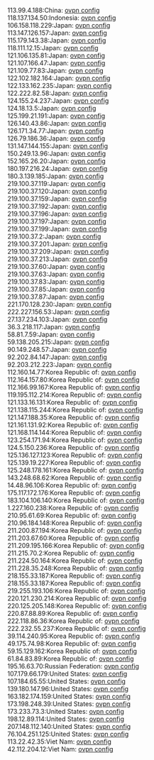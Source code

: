 113.99.4.188:China: [ovpn config](vpn/113_99_4_188.ovpn)  
118.137.134.50:Indonesia: [ovpn config](vpn/118_137_134_50.ovpn)  
106.158.118.229:Japan: [ovpn config](vpn/106_158_118_229.ovpn)  
113.147.126.157:Japan: [ovpn config](vpn/113_147_126_157.ovpn)  
115.179.143.38:Japan: [ovpn config](vpn/115_179_143_38.ovpn)  
118.111.12.15:Japan: [ovpn config](vpn/118_111_12_15.ovpn)  
121.106.135.81:Japan: [ovpn config](vpn/121_106_135_81.ovpn)  
121.107.166.47:Japan: [ovpn config](vpn/121_107_166_47.ovpn)  
121.109.77.83:Japan: [ovpn config](vpn/121_109_77_83.ovpn)  
122.102.182.164:Japan: [ovpn config](vpn/122_102_182_164.ovpn)  
122.133.162.235:Japan: [ovpn config](vpn/122_133_162_235.ovpn)  
122.222.82.58:Japan: [ovpn config](vpn/122_222_82_58.ovpn)  
124.155.24.237:Japan: [ovpn config](vpn/124_155_24_237.ovpn)  
124.18.13.5:Japan: [ovpn config](vpn/124_18_13_5.ovpn)  
125.199.21.191:Japan: [ovpn config](vpn/125_199_21_191.ovpn)  
126.140.43.86:Japan: [ovpn config](vpn/126_140_43_86.ovpn)  
126.171.34.77:Japan: [ovpn config](vpn/126_171_34_77.ovpn)  
126.79.186.36:Japan: [ovpn config](vpn/126_79_186_36.ovpn)  
131.147.144.155:Japan: [ovpn config](vpn/131_147_144_155.ovpn)  
150.249.13.96:Japan: [ovpn config](vpn/150_249_13_96.ovpn)  
152.165.26.20:Japan: [ovpn config](vpn/152_165_26_20.ovpn)  
180.197.216.24:Japan: [ovpn config](vpn/180_197_216_24.ovpn)  
180.3.139.185:Japan: [ovpn config](vpn/180_3_139_185.ovpn)  
219.100.37.119:Japan: [ovpn config](vpn/219_100_37_119.ovpn)  
219.100.37.120:Japan: [ovpn config](vpn/219_100_37_120.ovpn)  
219.100.37.159:Japan: [ovpn config](vpn/219_100_37_159.ovpn)  
219.100.37.192:Japan: [ovpn config](vpn/219_100_37_192.ovpn)  
219.100.37.196:Japan: [ovpn config](vpn/219_100_37_196.ovpn)  
219.100.37.197:Japan: [ovpn config](vpn/219_100_37_197.ovpn)  
219.100.37.199:Japan: [ovpn config](vpn/219_100_37_199.ovpn)  
219.100.37.2:Japan: [ovpn config](vpn/219_100_37_2.ovpn)  
219.100.37.201:Japan: [ovpn config](vpn/219_100_37_201.ovpn)  
219.100.37.209:Japan: [ovpn config](vpn/219_100_37_209.ovpn)  
219.100.37.213:Japan: [ovpn config](vpn/219_100_37_213.ovpn)  
219.100.37.60:Japan: [ovpn config](vpn/219_100_37_60.ovpn)  
219.100.37.63:Japan: [ovpn config](vpn/219_100_37_63.ovpn)  
219.100.37.83:Japan: [ovpn config](vpn/219_100_37_83.ovpn)  
219.100.37.85:Japan: [ovpn config](vpn/219_100_37_85.ovpn)  
219.100.37.87:Japan: [ovpn config](vpn/219_100_37_87.ovpn)  
221.170.128.230:Japan: [ovpn config](vpn/221_170_128_230.ovpn)  
222.227.156.53:Japan: [ovpn config](vpn/222_227_156_53.ovpn)  
27.137.234.103:Japan: [ovpn config](vpn/27_137_234_103.ovpn)  
36.3.218.117:Japan: [ovpn config](vpn/36_3_218_117.ovpn)  
58.81.7.59:Japan: [ovpn config](vpn/58_81_7_59.ovpn)  
59.138.205.215:Japan: [ovpn config](vpn/59_138_205_215.ovpn)  
90.149.248.57:Japan: [ovpn config](vpn/90_149_248_57.ovpn)  
92.202.84.147:Japan: [ovpn config](vpn/92_202_84_147.ovpn)  
92.203.212.223:Japan: [ovpn config](vpn/92_203_212_223.ovpn)  
112.160.14.77:Korea Republic of: [ovpn config](vpn/112_160_14_77.ovpn)  
112.164.157.80:Korea Republic of: [ovpn config](vpn/112_164_157_80.ovpn)  
112.166.99.167:Korea Republic of: [ovpn config](vpn/112_166_99_167.ovpn)  
119.195.112.214:Korea Republic of: [ovpn config](vpn/119_195_112_214.ovpn)  
121.133.16.131:Korea Republic of: [ovpn config](vpn/121_133_16_131.ovpn)  
121.138.115.244:Korea Republic of: [ovpn config](vpn/121_138_115_244.ovpn)  
121.147.188.35:Korea Republic of: [ovpn config](vpn/121_147_188_35.ovpn)  
121.161.131.92:Korea Republic of: [ovpn config](vpn/121_161_131_92.ovpn)  
121.168.114.144:Korea Republic of: [ovpn config](vpn/121_168_114_144.ovpn)  
123.254.171.94:Korea Republic of: [ovpn config](vpn/123_254_171_94.ovpn)  
124.5.150.236:Korea Republic of: [ovpn config](vpn/124_5_150_236.ovpn)  
125.136.127.123:Korea Republic of: [ovpn config](vpn/125_136_127_123.ovpn)  
125.139.19.227:Korea Republic of: [ovpn config](vpn/125_139_19_227.ovpn)  
125.248.178.161:Korea Republic of: [ovpn config](vpn/125_248_178_161.ovpn)  
143.248.68.62:Korea Republic of: [ovpn config](vpn/143_248_68_62.ovpn)  
14.48.96.106:Korea Republic of: [ovpn config](vpn/14_48_96_106.ovpn)  
175.117.172.176:Korea Republic of: [ovpn config](vpn/175_117_172_176.ovpn)  
183.104.106.140:Korea Republic of: [ovpn config](vpn/183_104_106_140.ovpn)  
1.227.160.238:Korea Republic of: [ovpn config](vpn/1_227_160_238.ovpn)  
210.95.61.69:Korea Republic of: [ovpn config](vpn/210_95_61_69.ovpn)  
210.96.184.148:Korea Republic of: [ovpn config](vpn/210_96_184_148.ovpn)  
211.200.87.194:Korea Republic of: [ovpn config](vpn/211_200_87_194.ovpn)  
211.203.67.60:Korea Republic of: [ovpn config](vpn/211_203_67_60.ovpn)  
211.209.195.166:Korea Republic of: [ovpn config](vpn/211_209_195_166.ovpn)  
211.215.70.2:Korea Republic of: [ovpn config](vpn/211_215_70_2.ovpn)  
211.224.50.164:Korea Republic of: [ovpn config](vpn/211_224_50_164.ovpn)  
211.228.35.248:Korea Republic of: [ovpn config](vpn/211_228_35_248.ovpn)  
218.155.33.187:Korea Republic of: [ovpn config](vpn/218_155_33_187.ovpn)  
218.155.33.187:Korea Republic of: [ovpn config](vpn/218_155_33_187.ovpn)  
219.255.193.106:Korea Republic of: [ovpn config](vpn/219_255_193_106.ovpn)  
220.121.230.214:Korea Republic of: [ovpn config](vpn/220_121_230_214.ovpn)  
220.125.205.148:Korea Republic of: [ovpn config](vpn/220_125_205_148.ovpn)  
220.87.88.89:Korea Republic of: [ovpn config](vpn/220_87_88_89.ovpn)  
222.118.86.36:Korea Republic of: [ovpn config](vpn/222_118_86_36.ovpn)  
222.232.55.237:Korea Republic of: [ovpn config](vpn/222_232_55_237.ovpn)  
39.114.240.95:Korea Republic of: [ovpn config](vpn/39_114_240_95.ovpn)  
49.175.74.98:Korea Republic of: [ovpn config](vpn/49_175_74_98.ovpn)  
59.15.129.162:Korea Republic of: [ovpn config](vpn/59_15_129_162.ovpn)  
61.84.83.89:Korea Republic of: [ovpn config](vpn/61_84_83_89.ovpn)  
195.16.63.70:Russian Federation: [ovpn config](vpn/195_16_63_70.ovpn)  
107.179.66.179:United States: [ovpn config](vpn/107_179_66_179.ovpn)  
107.184.65.55:United States: [ovpn config](vpn/107_184_65_55.ovpn)  
139.180.147.96:United States: [ovpn config](vpn/139_180_147_96.ovpn)  
163.182.174.159:United States: [ovpn config](vpn/163_182_174_159.ovpn)  
173.198.248.39:United States: [ovpn config](vpn/173_198_248_39.ovpn)  
173.233.73.3:United States: [ovpn config](vpn/173_233_73_3.ovpn)  
198.12.89.114:United States: [ovpn config](vpn/198_12_89_114.ovpn)  
207.148.112.140:United States: [ovpn config](vpn/207_148_112_140.ovpn)  
76.104.251.125:United States: [ovpn config](vpn/76_104_251_125.ovpn)  
113.22.42.35:Viet Nam: [ovpn config](vpn/113_22_42_35.ovpn)  
42.112.204.12:Viet Nam: [ovpn config](vpn/42_112_204_12.ovpn)  

